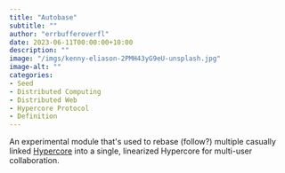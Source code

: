 ```yaml
---
title: "Autobase"
subtitle: ""
author: "errbufferoverfl"
date: 2023-06-11T00:00:00+10:00
description: ""
image: "/imgs/kenny-eliason-2PMH43yG9eU-unsplash.jpg"
image-alt: ""
categories:
- Seed
- Distributed Computing
- Distributed Web
- Hypercore Protocol
- Definition
---
```


An experimental module that's used to rebase (follow?) multiple casually linked [Hypercore](hypercore.md) into a single, linearized Hypercore for multi-user collaboration.
